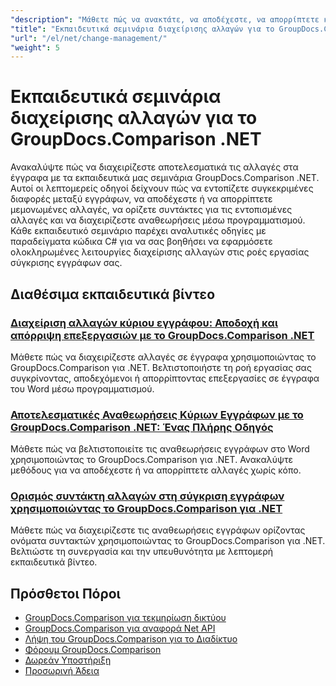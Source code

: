 ```yaml
---
"description": "Μάθετε πώς να ανακτάτε, να αποδέχεστε, να απορρίπτετε και να χειρίζεστε ανιχνευμένες αλλαγές μεταξύ εγγράφων με το GroupDocs.Comparison για .NET."
"title": "Εκπαιδευτικά σεμινάρια διαχείρισης αλλαγών για το GroupDocs.Comparison .NET"
"url": "/el/net/change-management/"
"weight": 5
---
```


# Εκπαιδευτικά σεμινάρια διαχείρισης αλλαγών για το GroupDocs.Comparison .NET

Ανακαλύψτε πώς να διαχειρίζεστε αποτελεσματικά τις αλλαγές στα έγγραφα με τα εκπαιδευτικά μας σεμινάρια GroupDocs.Comparison .NET. Αυτοί οι λεπτομερείς οδηγοί δείχνουν πώς να εντοπίζετε συγκεκριμένες διαφορές μεταξύ εγγράφων, να αποδέχεστε ή να απορρίπτετε μεμονωμένες αλλαγές, να ορίζετε συντάκτες για τις εντοπισμένες αλλαγές και να διαχειρίζεστε αναθεωρήσεις μέσω προγραμματισμού. Κάθε εκπαιδευτικό σεμινάριο παρέχει αναλυτικές οδηγίες με παραδείγματα κώδικα C# για να σας βοηθήσει να εφαρμόσετε ολοκληρωμένες λειτουργίες διαχείρισης αλλαγών στις ροές εργασίας σύγκρισης εγγράφων σας.

## Διαθέσιμα εκπαιδευτικά βίντεο

### [Διαχείριση αλλαγών κύριου εγγράφου: Αποδοχή και απόρριψη επεξεργασιών με το GroupDocs.Comparison .NET](./groupdocs-comparison-net-accept-reject-changes/)
Μάθετε πώς να διαχειρίζεστε αλλαγές σε έγγραφα χρησιμοποιώντας το GroupDocs.Comparison για .NET. Βελτιστοποιήστε τη ροή εργασίας σας συγκρίνοντας, αποδεχόμενοι ή απορρίπτοντας επεξεργασίες σε έγγραφα του Word μέσω προγραμματισμού.

### [Αποτελεσματικές Αναθεωρήσεις Κύριων Εγγράφων με το GroupDocs.Comparison .NET: Ένας Πλήρης Οδηγός](./groupdocs-comparison-net-document-revisions-guide/)
Μάθετε πώς να βελτιστοποιείτε τις αναθεωρήσεις εγγράφων στο Word χρησιμοποιώντας το GroupDocs.Comparison για .NET. Ανακαλύψτε μεθόδους για να αποδέχεστε ή να απορρίπτετε αλλαγές χωρίς κόπο.

### [Ορισμός συντάκτη αλλαγών στη σύγκριση εγγράφων χρησιμοποιώντας το GroupDocs.Comparison για .NET](./groupdocs-comparison-net-set-author-changes-document-comparison/)
Μάθετε πώς να διαχειρίζεστε τις αναθεωρήσεις εγγράφων ορίζοντας ονόματα συντακτών χρησιμοποιώντας το GroupDocs.Comparison για .NET. Βελτιώστε τη συνεργασία και την υπευθυνότητα με λεπτομερή εκπαιδευτικά βίντεο.

## Πρόσθετοι Πόροι

- [GroupDocs.Comparison για τεκμηρίωση δικτύου](https://docs.groupdocs.com/comparison/net/)
- [GroupDocs.Comparison για αναφορά Net API](https://reference.groupdocs.com/comparison/net/)
- [Λήψη του GroupDocs.Comparison για το Διαδίκτυο](https://releases.groupdocs.com/comparison/net/)
- [Φόρουμ GroupDocs.Comparison](https://forum.groupdocs.com/c/comparison)
- [Δωρεάν Υποστήριξη](https://forum.groupdocs.com/)
- [Προσωρινή Άδεια](https://purchase.groupdocs.com/temporary-license/)